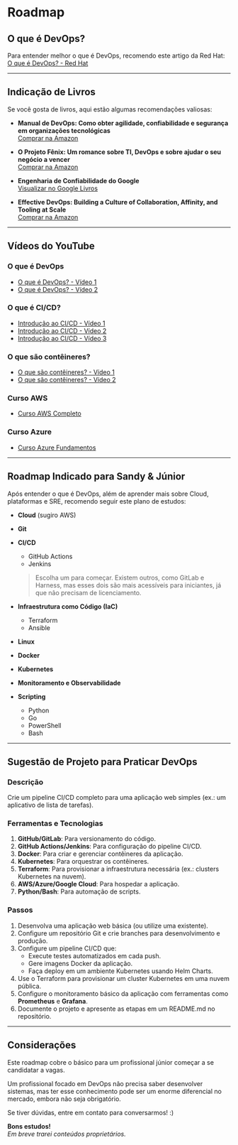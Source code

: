 # Roadmap

## O que é DevOps?

Para entender melhor o que é DevOps, recomendo este artigo da Red Hat:  
[O que é DevOps? - Red Hat](https://www.redhat.com/pt-br/topics/devops)

---

## Indicação de Livros

Se você gosta de livros, aqui estão algumas recomendações valiosas:

- **Manual de DevOps: Como obter agilidade, confiabilidade e segurança em organizações tecnológicas**  
  [Comprar na Amazon](https://www.amazon.com.br/Manual-DevOps-confiabilidade-organiza%C3%A7%C3%B5es-tecnol%C3%B3gicas/dp/8550802697)

- **O Projeto Fênix: Um romance sobre TI, DevOps e sobre ajudar o seu negócio a vencer**  
  [Comprar na Amazon](https://www.amazon.com.br/projeto-f%C3%AAnix-Gene-Kim/dp/8550801895)

- **Engenharia de Confiabilidade do Google**  
  [Visualizar no Google Livros](https://books.google.com.br/books/about/Engenharia_de_Confiabilidade_do_Google.html?id=dGrgDAAAQBAJ&printsec=frontcover#v=onepage&q&f=false)

- **Effective DevOps: Building a Culture of Collaboration, Affinity, and Tooling at Scale**  
  [Comprar na Amazon](https://www.amazon.com/Effective-DevOps-Building-Collaboration-Affinity/dp/1491926309)

---

## Vídeos do YouTube

### O que é DevOps
- [O que é DevOps? - Vídeo 1](https://www.youtube.com/watch?v=iwf6kcvxeD4&pp=ygUPbyBxdWUgw6kgZGV2b3Bz)  
- [O que é DevOps? - Vídeo 2](https://www.youtube.com/watch?v=bwO8EZf0gLI&pp=ygUPbyBxdWUgw6kgZGV2b3Bz)

### O que é CI/CD?
- [Introdução ao CI/CD - Vídeo 1](https://www.youtube.com/watch?v=AZtTd3pFVTY&pp=ygUObyBxdWUgw6kgY2kvY2Q%3D)  
- [Introdução ao CI/CD - Vídeo 2](https://www.youtube.com/watch?v=nI3IjYcBGiU&pp=ygUObyBxdWUgw6kgY2kvY2Q%3D)  
- [Introdução ao CI/CD - Vídeo 3](https://www.youtube.com/watch?v=QGcuXYztFSA&pp=ygUObyBxdWUgw6kgY2kvY2Q%3D)

### O que são contêineres?
- [O que são contêineres? - Vídeo 1](https://www.youtube.com/watch?v=85k8se4Zo70&pp=ygUVbyBxdWUgc8OjbyBjb250ZWluZXJz)  
- [O que são contêineres? - Vídeo 2](https://www.youtube.com/watch?v=-pUZBovqRcU&pp=ygUVbyBxdWUgc8OjbyBjb250ZWluZXJz)

### Curso AWS
- [Curso AWS Completo](https://www.youtube.com/watch?v=HiBCv9DolxI&list=PLtL97Owd1gkQ0dfqGW8OtJ-155Gs67Ecz)

### Curso Azure
- [Curso Azure Fundamentos](https://www.youtube.com/watch?v=4ub1uGKQK6U&pp=ygUYYXp1cmUgZnVuZGFtZW50YWxzIGN1cnNv)

---

## Roadmap Indicado para Sandy & Júnior

Após entender o que é DevOps, além de aprender mais sobre Cloud, plataformas e SRE, recomendo seguir este plano de estudos:

- **Cloud** (sugiro AWS)

- **Git**

- **CI/CD**
  - GitHub Actions  
  - Jenkins  
  > Escolha um para começar. Existem outros, como GitLab e Harness, mas esses dois são mais acessíveis para iniciantes, já que não precisam de licenciamento.

- **Infraestrutura como Código (IaC)**  
  - Terraform
  - Ansible

- **Linux**

- **Docker**

- **Kubernetes**

- **Monitoramento e Observabilidade**

- **Scripting**  
  - Python  
  - Go  
  - PowerShell  
  - Bash  

---

## Sugestão de Projeto para Praticar DevOps

### Descrição
Crie um pipeline CI/CD completo para uma aplicação web simples (ex.: um aplicativo de lista de tarefas).

### Ferramentas e Tecnologias
1. **GitHub/GitLab**: Para versionamento do código.  
2. **GitHub Actions/Jenkins**: Para configuração do pipeline CI/CD.  
3. **Docker**: Para criar e gerenciar contêineres da aplicação.  
4. **Kubernetes**: Para orquestrar os contêineres.  
5. **Terraform**: Para provisionar a infraestrutura necessária (ex.: clusters Kubernetes na nuvem).  
6. **AWS/Azure/Google Cloud**: Para hospedar a aplicação.  
7. **Python/Bash**: Para automação de scripts.  

### Passos
1. Desenvolva uma aplicação web básica (ou utilize uma existente).  
2. Configure um repositório Git e crie branches para desenvolvimento e produção.  
3. Configure um pipeline CI/CD que:
   - Execute testes automatizados em cada push.
   - Gere imagens Docker da aplicação.  
   - Faça deploy em um ambiente Kubernetes usando Helm Charts.  
4. Use o Terraform para provisionar um cluster Kubernetes em uma nuvem pública.  
5. Configure o monitoramento básico da aplicação com ferramentas como **Prometheus** e **Grafana**.  
6. Documente o projeto e apresente as etapas em um README.md no repositório.

---

## Considerações

Este roadmap cobre o básico para um profissional júnior começar a se candidatar a vagas.  

Um profissional focado em DevOps não precisa saber desenvolver sistemas, mas ter esse conhecimento pode ser um enorme diferencial no mercado, embora não seja obrigatório.

Se tiver dúvidas, entre em contato para conversarmos! :)  

**Bons estudos!**  
*Em breve trarei conteúdos proprietários.*
